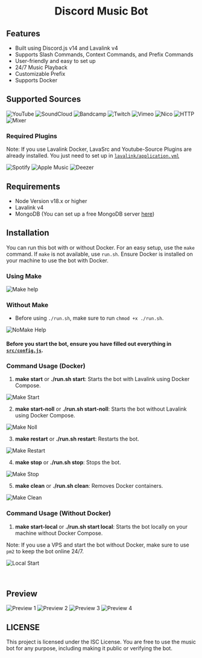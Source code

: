 <h1 align="center">Discord Music Bot</h1>

## Features
- Built using Discord.js v14 and Lavalink v4
- Supports Slash Commands, Context Commands, and Prefix Commands
- User-friendly and easy to set up
- 24/7 Music Playback
- Customizable Prefix
- Supports Docker

## Supported Sources

![YouTube](https://img.shields.io/badge/YouTube-FF0000?style=flat-square&logo=youtube&logoColor=white) ![SoundCloud](https://img.shields.io/badge/SoundCloud-FF3300?style=flat-square&logo=soundcloud&logoColor=white) ![Bandcamp](https://img.shields.io/badge/Bandcamp-629AA9?style=flat-square&logo=bandcamp&logoColor=white) ![Twitch](https://img.shields.io/badge/Twitch-9146FF?style=flat-square&logo=twitch&logoColor=white) ![Vimeo](https://img.shields.io/badge/Vimeo-1AB7EA?style=flat-square&logo=vimeo&logoColor=white) ![Nico](https://img.shields.io/badge/Nico-FF0066?style=flat-square&logo=nico&logoColor=white) ![HTTP](https://img.shields.io/badge/HTTP-FFA500?style=flat-square&logo=http&logoColor=white) ![Mixer](https://img.shields.io/badge/Mixer-FFA500?style=flat-square&logo=mixer&logoColor=white)

### Required Plugins

Note: If you use Lavalink Docker, LavaSrc and Youtube-Source Plugins are already installed. You just need to set up in [`lavalink/application.yml`](./lavalink/application.yml)

![Spotify](https://img.shields.io/badge/Spotify-1ED760?style=flat-square&logo=spotify&logoColor=white) ![Apple Music](https://img.shields.io/badge/Apple%20Music-000000?style=flat-square&logo=apple-music&logoColor=white) ![Deezer](https://img.shields.io/badge/Deezer-FF0000?style=flat-square&logo=deezer&logoColor=white)

## Requirements
- Node Version v18.x or higher
- Lavalink v4
- MongoDB (You can set up a free MongoDB server [here](https://www.mongodb.com/))

## Installation

You can run this bot with or without Docker. For an easy setup, use the `make` command. If `make` is not available, use `run.sh`. Ensure Docker is installed on your machine to use the bot with Docker.

### Using Make

![Make help](./assets/make_setup.png)

### Without Make

- Before using `./run.sh`, make sure to run `chmod +x ./run.sh`.

![NoMake Help](./assets/nomake_setup.png)

#### Before you start the bot, ensure you have filled out everything in [`src/config.js`](./src/config.js).

### Command Usage (Docker)

1. **make start** or **./run.sh start**: Starts the bot with Lavalink using Docker Compose.

![Make Start](./assets/make_start.png)

2. **make start-noll** or **./run.sh start-noll**: Starts the bot without Lavalink using Docker Compose.

![Make Noll](./assets/make_startnoll.png)

3. **make restart** or **./run.sh restart**: Restarts the bot.

![Make Restart](./assets/make_restart.png)

4. **make stop** or **./run.sh stop**: Stops the bot.

![Make Stop](./assets/make_stop.png)

5. **make clean** or **./run.sh clean**: Removes Docker containers.

![Make Clean](./assets/make_clean.png)

### Command Usage (Without Docker)

1. **make start-local** or **./run.sh start local**: Starts the bot locally on your machine without Docker Compose.

Note: If you use a VPS and start the bot without Docker, make sure to use `pm2` to keep the bot online 24/7.

![Local Start](./assets/make_startlocal.png)

<br>

## Preview

![Preview 1](./assets/p1.png)
![Preview 2](./assets/p2.png)
![Preview 3](./assets/p3.png)
![Preview 4](./assets/p4.png)

## LICENSE

This project is licensed under the ISC License. You are free to use the music bot for any purpose, including making it public or verifying the bot.
